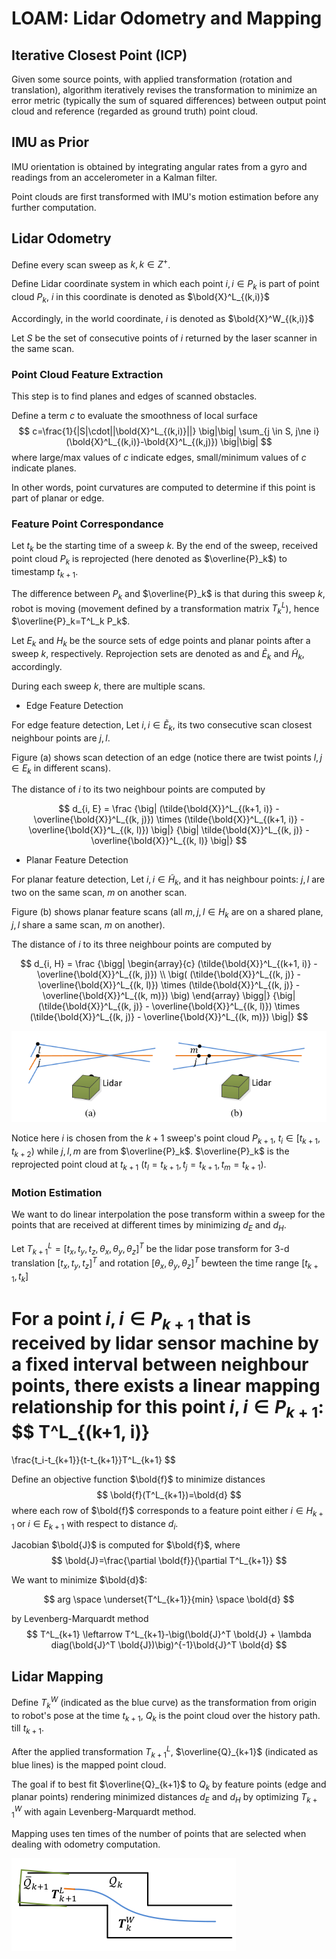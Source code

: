# LOAM: Lidar Odometry and Mapping

## Iterative Closest Point (ICP)

Given some source points, with applied transformation (rotation and translation), algorithm iteratively revises the transformation to minimize an error metric (typically the sum of squared differences) between output point cloud and reference (regarded as ground truth) point cloud.

## IMU as Prior

IMU orientation is obtained by integrating angular rates from a gyro and readings from an accelerometer in a Kalman filter. 

Point clouds are first transformed with IMU's motion estimation before any further computation.

## Lidar Odometry

Define every scan sweep as $k, k \in Z^+$.

Define Lidar coordinate system in which each point $i, i \in P_k$ is part of point cloud $P_k$, $i$ in this coordinate is denoted as $\bold{X}^L_{(k,i)}$

Accordingly, in the world coordinate, $i$ is denoted as $\bold{X}^W_{(k,i)}$

Let $S$ be the set of consecutive points of $i$ returned by the laser scanner in
the same scan.

### Point Cloud Feature Extraction

This step is to find planes and edges of scanned obstacles.

Define a term $c$ to evaluate the smoothness of local surface
$$
c=\frac{1}{|S|\cdot||\bold{X}^L_{(k,i)}||}
\big|\big|
\sum_{j \in S, j\ne i} (\bold{X}^L_{(k,i)}-\bold{X}^L_{(k,j)})
\big|\big|
$$
where large/max values of $c$ indicate edges, small/minimum values of $c$ indicate planes.

In other words, point curvatures are computed to determine if this point is part of planar or edge. 

### Feature Point Correspondance

Let $t_k$ be the starting time of a sweep $k$. By the end of the sweep, received point cloud $P_k$ is reprojected (here denoted as $\overline{P}_k$) to timestamp $t_{k+1}$.

The difference between $P_k$ and $\overline{P}_k$ is that during this sweep $k$, robot is moving (movement defined by a transformation matrix $T^L_k$), hence $\overline{P}_k=T^L_k P_k$.

Let $E_k$ and $H_k$ be the source sets of edge points and planar points after a sweep $k$, respectively. Reprojection sets are denoted as and $\tilde{E}_k$ and $\tilde{H}_k$, accordingly.

During each sweep $k$, there are multiple scans.

* Edge Feature Detection

For edge feature detection, Let $i, i \in \tilde{E}_k$, its two consecutive scan closest neighbour points are $j, l$.

Figure (a) shows scan detection of an edge (notice there are twist points $l, j \in E_k$ in different scans).

The distance of $i$ to its two neighbour points are computed by

$$
d_{i, E} = \frac
{\big|
    (\tilde{\bold{X}}^L_{(k+1, i)} - \overline{\bold{X}}^L_{(k, j)}) 
        \times
    (\tilde{\bold{X}}^L_{(k+1, i)} - \overline{\bold{X}}^L_{(k, l)})
\big|}
{\big|
    \tilde{\bold{X}}^L_{(k, j)} - \overline{\bold{X}}^L_{(k, l)}
\big|}
$$

* Planar Feature Detection

For planar feature detection, Let $i, i \in \tilde{H}_k$, and it has neighbour points: $j, l$ are two on the same scan, $m$ on another scan.

Figure (b) shows planar feature scans (all $m, j, l \in H_k$ are on a shared plane, $j, l$ share a same scan, $m$ on another).

The distance of $i$ to its three neighbour points are computed by

$$
d_{i, H} = \frac
{\bigg|
    \begin{array}{c}
    (\tilde{\bold{X}}^L_{(k+1, i)} - \overline{\bold{X}}^L_{(k, j)}) 
    \\
    \big(
        (\tilde{\bold{X}}^L_{(k, j)} - \overline{\bold{X}}^L_{(k, l)}) 
        \times
        (\tilde{\bold{X}}^L_{(k, j)} - \overline{\bold{X}}^L_{(k, m)})
    \big)
    \end{array}
\bigg|}
{\big|
    (\tilde{\bold{X}}^L_{(k, j)} - \overline{\bold{X}}^L_{(k, l)}) 
        \times
        (\tilde{\bold{X}}^L_{(k, j)} - \overline{\bold{X}}^L_{(k, m)})
\big|}
$$

![loam_correspondance_points](imgs/loam_correspondance_points.png "loam_correspondance_points")

Notice here $i$ is chosen from the $k+1$ sweep's point cloud $P_{k+1}$, $t_i \in [t_{k+1}, t_{k+2})$ while $j, l, m$ are from $\overline{P}_k$. $\overline{P}_k$ is the reprojected point cloud at $t_{k+1}$ ($t_l = t_{k+1}, t_j = t_{k+1}, t_m = t_{k+1}$).

### Motion Estimation

We want to do linear interpolation the pose transform within a sweep for the points that are received at different times by minimizing $d_E$ and $d_H$.

Let $T^L_{k+1} = [t_x, t_y, t_z, \theta_x, \theta_y, \theta_z]^T$ be the lidar pose transform for 3-d translation $[t_x, t_y, t_z]^T$ and rotation $[\theta_x, \theta_y, \theta_z]^T$ bewteen the time range $[t_{k+1}, t_k]$

For a point $i, i \in P_{k+1}$ that is received by lidar sensor machine by a fixed interval between neighbour points, there exists a linear mapping relationship for this point $i, i \in P_{k+1}$:
$$
T^L_{(k+1, i)}
=
\frac{t_i-t_{k+1}}{t-t_{k+1}}T^L_{k+1}
$$

Define an objective function $\bold{f}$ to minimize distances
$$
\bold{f}(T^L_{k+1})=\bold{d}
$$
where each row of $\bold{f}$ corresponds to a feature point either $i \in H_{k+1}$ or $i \in E_{k+1}$ with respect to distance $d_i$.

Jacobian $\bold{J}$ is computed for $\bold{f}$, where 
$$
\bold{J}=\frac{\partial \bold{f}}{\partial T^L_{k+1}}
$$

We want to minimize $\bold{d}$:

$$
arg \space \underset{T^L_{k+1}}{min} \space \bold{d}
$$

by Levenberg-Marquardt method
$$
T^L_{k+1} \leftarrow
T^L_{k+1}-\big(\bold{J}^T \bold{J} + \lambda diag(\bold{J}^T \bold{J})\big)^{-1}\bold{J}^T \bold{d}
$$

## Lidar Mapping

Define $T^W_k$ (indicated as the blue curve) as the transformation from origin to robot's pose at the time $t_{k+1}$, $Q_k$ is the point cloud over the history path. till $t_{k+1}$.

After the applied transformation $T^L_{k+1}$, $\overline{Q}_{k+1}$ (indicated as blue lines) is the mapped point cloud.

The goal if to best fit $\overline{Q}_{k+1}$ to $Q_k$ by feature points (edge and planar points) rendering minimized distances $d_E$ and $d_H$ by optimizing $T^W_{k+1}$ with again Levenberg-Marquardt method.

Mapping uses ten times of the number of points that are selected when dealing with odometry computation.

![loam_mapping](imgs/loam_mapping.png "loam_mapping")
